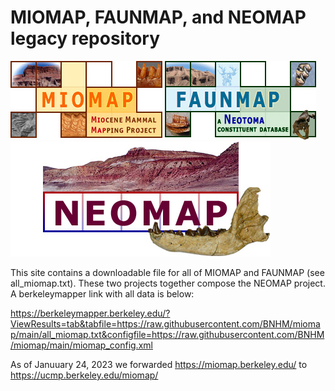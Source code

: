 # MIOMAP, FAUNMAP, and NEOMAP legacy repository

![alt text](miomap.jpg "Miomap logo")
![alt text](faunmap.jpg "Faunmap logo")
![alt text](neomap.jpg "Neomap logo")

This site contains a downloadable file for all of MIOMAP and FAUNMAP (see all_miomap.txt).  These two projects together compose the NEOMAP project.  
A berkeleymapper link with all data is below:

https://berkeleymapper.berkeley.edu/?ViewResults=tab&tabfile=https://raw.githubusercontent.com/BNHM/miomap/main/all_miomap.txt&configfile=https://raw.githubusercontent.com/BNHM/miomap/main/miomap_config.xml

As of Januuary 24, 2023 we forwarded https://miomap.berkeley.edu/ to https://ucmp.berkeley.edu/miomap/
